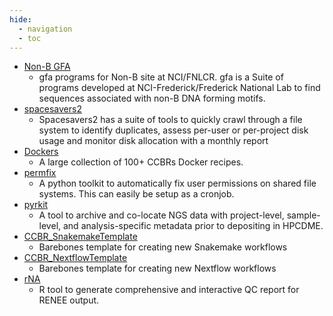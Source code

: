 ```yaml
---
hide:
  - navigation
  - toc
---
```



* [Non-B GFA](https://github.com/abcsFrederick/non-B_gfa)
    - gfa programs for Non-B site at NCI/FNLCR. gfa is a Suite of programs developed at NCI-Frederick/Frederick National Lab to find sequences associated with non-B DNA forming motifs.
* [spacesavers2](https://github.com/abcsFrederick/spacesavers2)
    - Spacesavers2 has a suite of tools to quickly crawl through a file system to identify duplicates, assess per-user or per-project disk usage and monitor disk allocation with a monthly report
* [Dockers](https://github.com/abcsFrederick/Dockers)
    - A large collection of 100+ CCBRs Docker recipes.
* [permfix](https://github.com/abcsFrederick/permfix)
    - A python toolkit to automatically fix user permissions on shared file systems. This can easily be setup as a cronjob.
* [pyrkit](https://github.com/abcsFrederick/pyrkit)
    - A tool to archive and co-locate NGS data with project-level, sample-level, and analysis-specific metadata prior to depositing in HPCDME.
* [CCBR_SnakemakeTemplate](https://github.com/abcsFrederick/CCBR_SnakemakeTemplate)
    - Barebones template for creating new Snakemake workflows
* [CCBR_NextflowTemplate](https://github.com/abcsFrederick/CCBR_NextflowTemplate)
    - Barebones template for creating new Nextflow workflows
* [rNA](https://github.com/abcsFrederick/rNA)
    - R tool to generate comprehensive and interactive QC report for RENEE output.